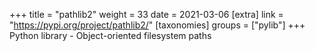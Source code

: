 +++
title = "pathlib2"
weight = 33
date = 2021-03-06
[extra]
link = "https://pypi.org/project/pathlib2/"
[taxonomies]
groups = ["pylib"]
+++
Python library - Object-oriented filesystem paths

